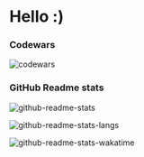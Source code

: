 # Hello :)

### Codewars
![codewars](https://www.codewars.com/users/adrianrl99/badges/large)

### GitHub Readme stats
![github-readme-stats](https://github-readme-stats.vercel.app/api?username=adrianrl99&count_private=true&theme=onedark&hide_border=true&border_radius=4px)

![github-readme-stats-langs](https://github-readme-stats.vercel.app/api/top-langs/?username=adrianrl99&count_private=true&theme=onedark&langs_count=10&layout=compact&hide_border=true&border_radius=4px)

![github-readme-stats-wakatime](https://github-readme-stats.vercel.app/api/wakatime?username=adrianrl99&theme=onedark&hide_border=true&border_radius=4px)
